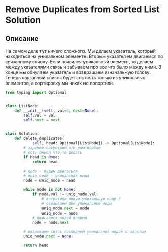# Remove Duplicates from Sorted List Solution

## Описание

На самом деле тут ничего сложного. Мы делаем указатель, который находиться на уникальном элементе. Вторым указателем двигаемся по связанному списку. Если появился уникальный элемент, то делаем между указателями связь и забываем про все что было между ними. В конце мы обнуляем указатель и возвращаем изначальную голову. Теперь связанный список будет состоять только из уникальных элементов, а сортировку мы никак не попортили.


```python
from typing import Optional


class ListNode:
    def __init__(self, val=0, next=None):
        self.val = val
        self.next = next


class Solution:
    def delete_duplicates(
            self, head: Optional[ListNode]) -> Optional[ListNode]:
        # заранее посмотрим что нам вообще
        # есть смысл что-то делать
        if head is None:
            return head

        # node - будем двигаться
        # uniq_node - уникальная нода
        node = uniq_node = head

        while node is not None:
            if node.val != uniq_node.val:
                # встретили новую уникальную ноду ?
                # связываем две уникальные ноды
                uniq_node.next = node
                uniq_node = node
            # двигаемся нодой вперед
            node = node.next

        # разрываем связь последней уникальной нодой с хвостом
        uniq_node.next = None

        return head
```